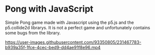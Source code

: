 # Pong with JavaScript
Simple Pong game made with Javascript using the p5.js and the p5.collide2d librarys. It is not a perfect game and unfortunately contains some bugs from the library.




https://user-images.githubusercontent.com/93350805/231467783-b939a35f-1fce-4cec-bed9-dd4ae91f8e96.mp4
